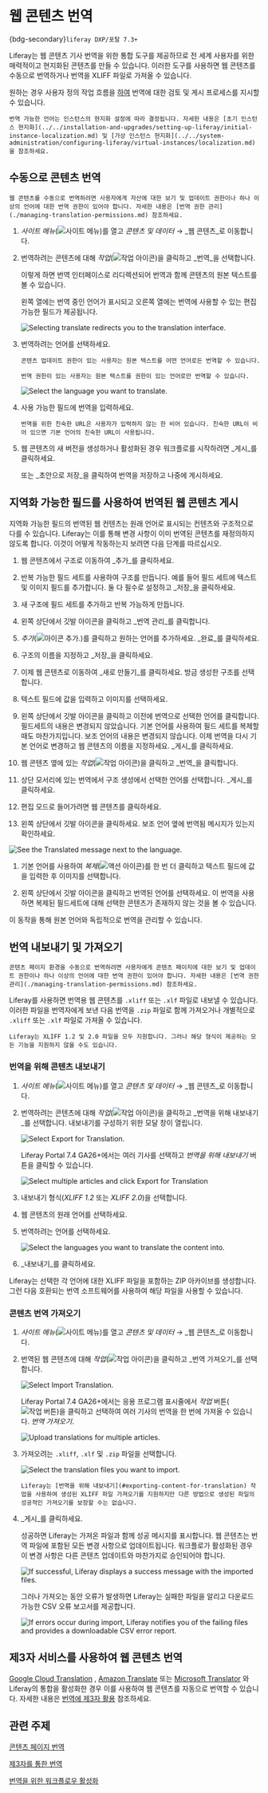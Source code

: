 # 웹 콘텐츠 번역

{bdg-secondary}`liferay DXP/포탈 7.3+`

Liferay는 웹 콘텐츠 기사 번역을 위한 통합 도구를 제공하므로 전 세계 사용자를 위한 매력적이고 현지화된 콘텐츠를 만들 수 있습니다. 이러한 도구를 사용하면 웹 콘텐츠를 수동으로 번역하거나 번역을 XLIFF 파일로 가져올 수 있습니다.

원하는 경우 사용자 정의 작업 흐름을 [하여](./enabling-workflows-for-translations.md) 번역에 대한 검토 및 게시 프로세스를 지시할 수 있습니다.

```{note}
번역 가능한 언어는 인스턴스의 현지화 설정에 따라 결정됩니다. 자세한 내용은 [초기 인스턴스 현지화](../../installation-and-upgrades/setting-up-liferay/initial-instance-localization.md) 및 [가상 인스턴스 현지화](../../system-administration/configuring-liferay/virtual-instances/localization.md) 을 참조하세요.
```

## 수동으로 콘텐츠 번역

```{note}
웹 콘텐츠를 수동으로 번역하려면 사용자에게 자산에 대한 보기 및 업데이트 권한이나 하나 이상의 언어에 대한 번역 권한이 있어야 합니다. 자세한 내용은 [번역 권한 관리](./managing-translation-permissions.md) 참조하세요.
```

1. _사이트 메뉴_(![사이트 메뉴](../../images/icon-product-menu.png))를 열고 _콘텐츠 및 데이터_ &rarr; _웹 콘텐츠_로 이동합니다.

1. 번역하려는 콘텐츠에 대해 _작업_(![작업 아이콘](../../images/icon-actions.png))을 클릭하고 _번역_을 선택합니다.

   이렇게 하면 번역 인터페이스로 리디렉션되어 번역과 함께 콘텐츠의 원본 텍스트를 볼 수 있습니다.

   왼쪽 열에는 번역 중인 언어가 표시되고 오른쪽 열에는 번역에 사용할 수 있는 편집 가능한 필드가 제공됩니다.

   ![Selecting translate redirects you to the translation interface.](./translating-web-content/images/01.png)

1. 번역하려는 언어를 선택하세요.

   ```{important}
   콘텐츠 업데이트 권한이 있는 사용자는 원본 텍스트를 어떤 언어로든 번역할 수 있습니다.

   번역 권한이 있는 사용자는 원본 텍스트를 권한이 있는 언어로만 번역할 수 있습니다.
   ```

   ![Select the language you want to translate.](./translating-web-content/images/02.png)

1. 사용 가능한 필드에 번역을 입력하세요.

   ```{note}
   번역을 위한 친숙한 URL은 사용자가 입력하지 않는 한 비어 있습니다. 친숙한 URL이 비어 있으면 기본 언어의 친숙한 URL이 사용됩니다.
   ```

1. 웹 콘텐츠의 새 버전을 생성하거나 활성화된 경우 워크플로를 시작하려면 _게시_를 클릭하세요.

   또는 _초안으로 저장_을 클릭하여 번역을 저장하고 나중에 게시하세요.

## 지역화 가능한 필드를 사용하여 번역된 웹 콘텐츠 게시

지역화 가능한 필드의 번역된 웹 컨텐츠는 원래 언어로 표시되는 컨텐츠와 구조적으로 다를 수 있습니다. Liferay는 이를 통해 변경 사항이 이미 번역된 콘텐츠를 재정의하지 않도록 합니다. 이것이 어떻게 작동하는지 보려면 다음 단계를 따르십시오.

1. 웹 콘텐츠에서 구조로 이동하여 _추가_를 클릭하세요.

1. 반복 가능한 필드 세트를 사용하여 구조를 만듭니다. 예를 들어 필드 세트에 텍스트 및 이미지 필드를 추가합니다. 둘 다 필수로 설정하고 _저장_을 클릭하세요.

1. 새 구조에 필드 세트를 추가하고 반복 가능하게 만듭니다.

1. 왼쪽 상단에서 깃발 아이콘을 클릭하고 _번역 관리_를 클릭합니다.

1. _추가_(![아이콘 추가.](../../images/icon-add.png))를 클릭하고 원하는 언어를 추가하세요. _완료_를 클릭하세요.

1. 구조의 이름을 지정하고 _저장_을 클릭하세요.

1. 이제 웹 콘텐츠로 이동하여 _새로 만들기_를 클릭하세요. 방금 생성한 구조를 선택합니다.

1. 텍스트 필드에 값을 입력하고 이미지를 선택하세요.

1. 왼쪽 상단에서 깃발 아이콘을 클릭하고 이전에 번역으로 선택한 언어를 클릭합니다. 필드세트의 내용은 변경되지 않았습니다. 기본 언어를 사용하여 필드 세트를 복제할 때도 마찬가지입니다. 보조 언어의 내용은 변경되지 않습니다. 이제 번역을 다시 기본 언어로 변경하고 웹 콘텐츠의 이름을 지정하세요. _게시_를 클릭하세요.

1. 웹 콘텐츠 옆에 있는 _작업_(![작업 아이콘](../../images/icon-actions.png))을 클릭하고 _번역_을 클릭합니다.

1. 상단 모서리에 있는 번역에서 구조 생성에서 선택한 언어를 선택합니다. _게시_를 클릭하세요.

1. 편집 모드로 들어가려면 웹 콘텐츠를 클릭하세요.

1. 왼쪽 상단에서 깃발 아이콘을 클릭하세요. 보조 언어 옆에 번역됨 메시지가 있는지 확인하세요.

![See the Translated message next to the language.](./translating-web-content/images/011.png)

1. 기본 언어를 사용하여 _복제_(![액션 아이콘](../../images/icon-actions.png))를 한 번 더 클릭하고 텍스트 필드에 값을 입력한 후 이미지를 선택합니다.

1. 왼쪽 상단에서 깃발 아이콘을 클릭하고 번역된 언어를 선택하세요. 이 번역을 사용하면 복제된 필드세트에 대해 선택한 콘텐츠가 존재하지 않는 것을 볼 수 있습니다.

이 동작을 통해 원본 언어와 독립적으로 번역을 관리할 수 있습니다.

## 번역 내보내기 및 가져오기

```{note}
콘텐츠 페이지 환경을 수동으로 번역하려면 사용자에게 콘텐츠 페이지에 대한 보기 및 업데이트 권한이나 하나 이상의 언어에 대한 번역 권한이 있어야 합니다. 자세한 내용은 [번역 권한 관리](./managing-translation-permissions.md) 참조하세요.
```

Liferay를 사용하면 번역용 웹 콘텐츠를 `.xliff` 또는 `.xlf` 파일로 내보낼 수 있습니다. 이러한 파일을 번역자에게 보낸 다음 번역을 `.zip` 파일로 함께 가져오거나 개별적으로 `.xliff` 또는 `.xlf` 파일로 가져올 수 있습니다.

```{important}
Liferay는 XLIFF 1.2 및 2.0 파일을 모두 지원합니다. 그러나 해당 형식이 제공하는 모든 기능을 지원하지 않을 수도 있습니다.
```

### 번역을 위해 콘텐츠 내보내기

1. _사이트 메뉴_(![사이트 메뉴](../../images/icon-product-menu.png))를 열고 _콘텐츠 및 데이터_ &rarr; _웹 콘텐츠_로 이동합니다.

1. 번역하려는 콘텐츠에 대해 _작업_(![작업 아이콘](../../images/icon-actions.png))을 클릭하고 _번역을 위해 내보내기_를 선택합니다. 내보내기를 구성하기 위한 모달 창이 열립니다.

   ![Select Export for Translation.](./translating-web-content/images/03.png)

   Liferay Portal 7.4 GA26+에서는 여러 기사를 선택하고 _번역을 위해 내보내기_ 버튼을 클릭할 수 있습니다.

   ![Select multiple articles and click Export for Translation](./translating-web-content/images/04.png)

1. 내보내기 형식(_XLIFF 1.2_ 또는 _XLIFF 2.0_)을 선택합니다.

1. 웹 콘텐츠의 원래 언어를 선택하세요.

1. 번역하려는 언어를 선택하세요.

   ![Select the languages you want to translate the content into.](./translating-web-content/images/05.png)

1. _내보내기_를 클릭하세요.

Liferay는 선택한 각 언어에 대한 XLIFF 파일을 포함하는 ZIP 아카이브를 생성합니다. 그런 다음 호환되는 번역 소프트웨어를 사용하여 해당 파일을 사용할 수 있습니다.

### 콘텐츠 번역 가져오기

1. _사이트 메뉴_(![사이트 메뉴](../../images/icon-product-menu.png))를 열고 _콘텐츠 및 데이터_ &rarr; _웹 콘텐츠_로 이동합니다.

1. 번역된 웹 콘텐츠에 대해 _작업_(![작업 아이콘](../../images/icon-actions.png))을 클릭하고 _번역 가져오기_를 선택합니다.

   ![Select Import Translation.](./translating-web-content/images/06.png)

   Liferay Portal 7.4 GA26+에서는 응용 프로그램 표시줄에서 _작업_ 버튼(![작업 버튼](../../images/icon-actions.png))을 클릭하고 선택하여 여러 기사의 번역을 한 번에 가져올 수 있습니다. _번역 가져오기_.

   ![Upload translations for multiple articles.](./translating-web-content/images/07.png)

1. 가져오려는 `.xliff`, `.xlf` 및 `.zip` 파일을 선택합니다.

   ![Select the translation files you want to import.](./translating-web-content/images/08.png)

   ```{important}
   Liferay는 [번역을 위해 내보내기](#exporting-content-for-translation) 작업을 사용하여 생성된 XLIFF 파일 가져오기를 지원하지만 다른 방법으로 생성된 파일의 성공적인 가져오기를 보장할 수는 없습니다.
   ```

1. _게시_를 클릭하세요.

   성공하면 Liferay는 가져온 파일과 함께 성공 메시지를 표시합니다. 웹 콘텐츠는 번역 파일에 포함된 모든 변경 사항으로 업데이트됩니다. 워크플로가 활성화된 경우 이 변경 사항은 다른 콘텐츠 업데이트와 마찬가지로 승인되어야 합니다.

   ![If successful, Liferay displays a success message with the imported files.](./translating-web-content/images/09.png)

   그러나 가져오는 동안 오류가 발생하면 Liferay는 실패한 파일을 알리고 다운로드 가능한 CSV 오류 보고서를 제공합니다.

   ![If errors occur during import, Liferay notifies you of the failing files and provides a downloadable CSV error report.](./translating-web-content/images/10.png)

## 제3자 서비스를 사용하여 웹 콘텐츠 번역

[Google Cloud Translation](https://cloud.google.com/translate/docs/setup) , [Amazon Translate](https://docs.aws.amazon.com/translate/latest/dg/what-is.html) 또는 [Microsoft Translator](https://docs.microsoft.com/en-us/azure/cognitive-services/translator/) 와 Liferay의 통합을 활성화한 경우 이를 사용하여 웹 콘텐츠를 자동으로 번역할 수 있습니다. 자세한 내용은 [번역에 제3자 활용](./using-third-parties-for-translation.md) 참조하세요.

## 관련 주제

[콘텐츠 페이지 번역](./translating-content-pages.md)

[제3자를 통한 번역](./using-third-parties-for-translation.md)

[번역을 위한 워크플로우 활성화](./enabling-workflows-for-translations.md)
